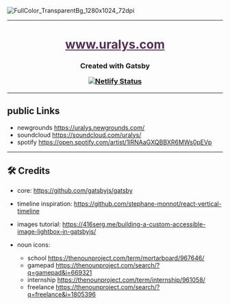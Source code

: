 ![FullColor_TransparentBg_1280x1024_72dpi](https://user-images.githubusercontent.com/910636/98414468-b5514300-207b-11eb-84e0-b7410d872ecc.png)

</p>

---

<p align="center">
  <h1 align="center"> <a style="color: #533153;" href="https://www.uralys.com">www.uralys.com</a> </h1>

<h3 align="center">
Created with Gatsby

[![Netlify Status](https://api.netlify.com/api/v1/badges/b119faf7-3230-4571-a50e-ab522c37033d/deploy-status)](https://app.netlify.com/sites/uralys/deploys)

</h3>

---

## public Links

- newgrounds <https://uralys.newgrounds.com/>
- soundcloud <https://soundcloud.com/uralys/>
- spotify <https://open.spotify.com/artist/1lRNAaGXQBBXR6MWs0pEVp>

---

## 🛠 Credits

- core: <https://github.com/gatsbyjs/gatsby>
- timeline inspiration: <https://github.com/stephane-monnot/react-vertical-timeline>
- images tutorial: <https://416serg.me/building-a-custom-accessible-image-lightbox-in-gatsbyjs/>

- noun icons:
  - school <https://thenounproject.com/term/mortarboard/967646/>
  - gamepad <https://thenounproject.com/search/?q=gamepad&i=669321>
  - internship <https://thenounproject.com/term/internship/961058/>
  - freelance <https://thenounproject.com/search/?q=freelance&i=1805396>
